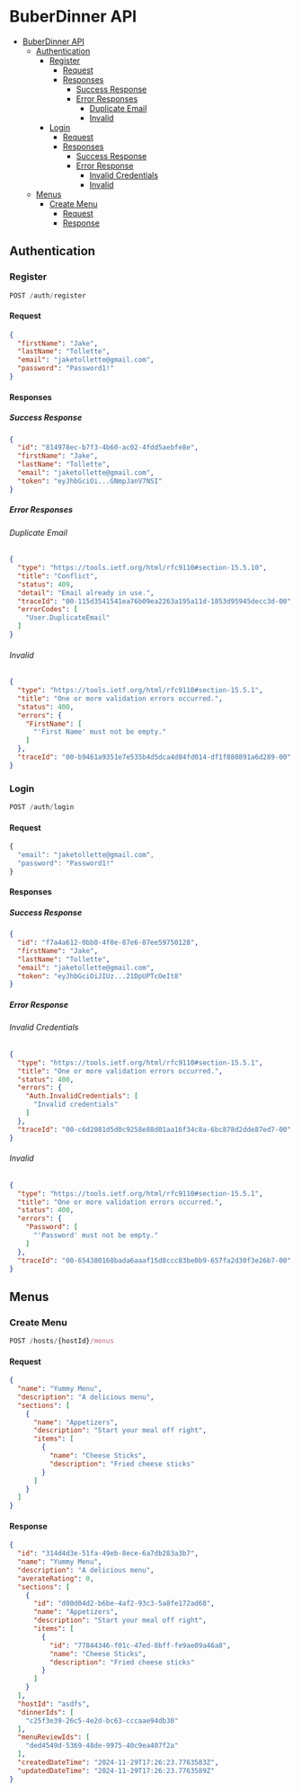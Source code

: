 # BuberDinner API
- [BuberDinner API](#buberdinner-api)
  - [Authentication](#authentication)
    - [Register](#register)
      - [Request](#request)
      - [Responses](#responses)
        - [Success Response](#success-response)
        - [Error Responses](#error-responses)
          - [Duplicate Email](#duplicate-email)
          - [Invalid](#invalid)
    - [Login](#login)
      - [Request](#request-1)
      - [Responses](#responses-1)
        - [Success Response](#success-response-1)
        - [Error Response](#error-response)
          - [Invalid Credentials](#invalid-credentials)
          - [Invalid](#invalid-1)
  - [Menus](#menus)
    - [Create Menu](#create-menu)
      - [Request](#request-2)
      - [Response](#response)


## Authentication

### Register
```js
POST /auth/register
```

#### Request
```json
{
  "firstName": "Jake",
  "lastName": "Tollette",
  "email": "jaketollette@gmail.com",
  "password": "Password1!"
}
```

#### Responses
##### Success Response
```json
{
  "id": "814978ec-b7f3-4b60-ac02-4fdd5aebfe8e",
  "firstName": "Jake",
  "lastName": "Tollette",
  "email": "jaketollette@gmail.com",
  "token": "eyJhbGciOi...GNmpJanV7NSI"
}
```
##### Error Responses
###### Duplicate Email
```json
{
  "type": "https://tools.ietf.org/html/rfc9110#section-15.5.10",
  "title": "Conflict",
  "status": 409,
  "detail": "Email already in use.",
  "traceId": "00-115d3541541ea76b09ea2263a195a11d-1853d95945decc3d-00",
  "errorCodes": [
    "User.DuplicateEmail"
  ]
}
```
###### Invalid
```json
{
  "type": "https://tools.ietf.org/html/rfc9110#section-15.5.1",
  "title": "One or more validation errors occurred.",
  "status": 400,
  "errors": {
    "FirstName": [
      "'First Name' must not be empty."
    ]
  },
  "traceId": "00-b9461a9351e7e535b4d5dca4d84fd014-df1f880891a6d289-00"
}
```
### Login
```js
POST /auth/login
```

#### Request
```js
{
  "email": "jaketollette@gmail.com",
  "password": "Password1!"
}
```
#### Responses
##### Success Response
```json
{
  "id": "f7a4a612-0bb0-4f0e-87e6-87ee59750128",
  "firstName": "Jake",
  "lastName": "Tollette",
  "email": "jaketollette@gmail.com",
  "token": "eyJhbGciOiJIUz...21DpUPTcOeIt8"
}
```
##### Error Response
###### Invalid Credentials
```json
{
  "type": "https://tools.ietf.org/html/rfc9110#section-15.5.1",
  "title": "One or more validation errors occurred.",
  "status": 400,
  "errors": {
    "Auth.InvalidCredentials": [
      "Invalid credentials"
    ]
  },
  "traceId": "00-c6d2081d5d0c9258e88d01aa16f34c8a-6bc878d2dde87ed7-00"
}
```
###### Invalid
```json
{
  "type": "https://tools.ietf.org/html/rfc9110#section-15.5.1",
  "title": "One or more validation errors occurred.",
  "status": 400,
  "errors": {
    "Password": [
      "'Password' must not be empty."
    ]
  },
  "traceId": "00-654380168bada6aaaf15d8ccc83be0b9-657fa2d30f3e26b7-00"
}
```

## Menus

### Create Menu

```js
POST /hosts/{hostId}/menus
```
#### Request
```json
{
  "name": "Yummy Menu",
  "description": "A delicious menu",
  "sections": [
    {
      "name": "Appetizers",
      "description": "Start your meal off right",
      "items": [
        {
          "name": "Cheese Sticks",
          "description": "Fried cheese sticks"
        }
      ]
    }
  ]
}
```
#### Response
```json
{
  "id": "314d4d3e-51fa-49eb-8ece-6a7db283a3b7",
  "name": "Yummy Menu",
  "description": "A delicious menu",
  "averateRating": 0,
  "sections": [
    {
      "id": "d80d04d2-b6be-4af2-93c3-5a8fe172ad68",
      "name": "Appetizers",
      "description": "Start your meal off right",
      "items": [
        {
          "id": "77844346-f01c-47ed-8bff-fe9ae09a46a8",
          "name": "Cheese Sticks",
          "description": "Fried cheese sticks"
        }
      ]
    }
  ],
  "hostId": "asdfs",
  "dinnerIds": [
    "c25f3e39-26c5-4e2d-bc63-cccaae94db30"
  ],
  "menuReviewIds": [
    "ded4549d-5369-48de-9975-40c9ea407f2a"
  ],
  "createdDateTime": "2024-11-29T17:26:23.7763583Z",
  "updatedDateTime": "2024-11-29T17:26:23.7763589Z"
}
```